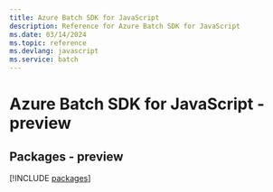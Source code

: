 ```yaml
---
title: Azure Batch SDK for JavaScript
description: Reference for Azure Batch SDK for JavaScript
ms.date: 03/14/2024
ms.topic: reference
ms.devlang: javascript
ms.service: batch
---
```

# Azure Batch SDK for JavaScript - preview
## Packages - preview
[!INCLUDE [packages](batch-index.md)]